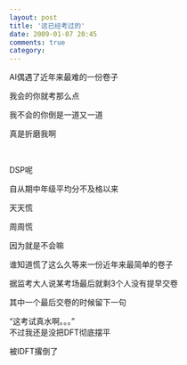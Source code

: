 ```yaml
---
layout: post
title: '这已经考过的'
date: 2009-01-07 20:45
comments: true
category: 
---
```

    

AI偶遇了近年来最难的一份卷子 

我会的你就考那么点 

我不会的你倒是一道又一道 

真是折磨我啊 

  

DSP呢 

自从期中年级平均分不及格以来 

天天慌 

周周慌 

因为就是不会嘛 

谁知道慌了这么久等来一份近年来最简单的卷子 

据监考大人说某考场最后就剩3个人没有提早交卷 

其中一个最后交卷的时候留下一句 

“这考试真水啊。。。”  
不过我还是没把DFT彻底摆平 

被IDFT撂倒了  
